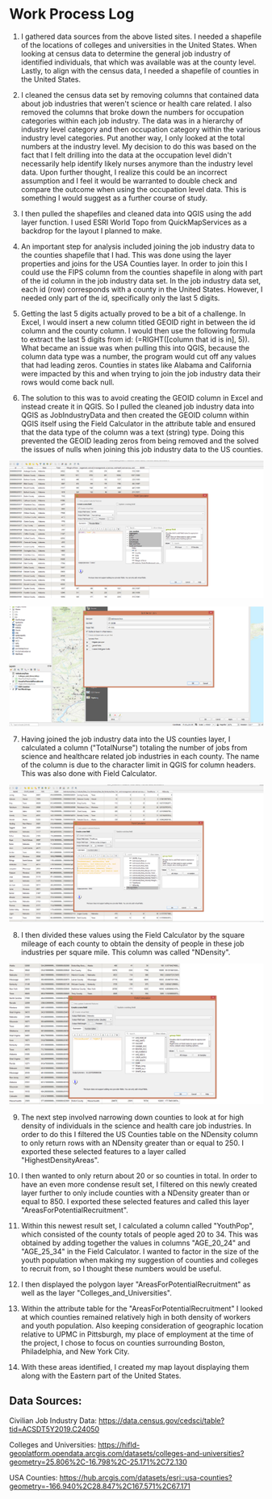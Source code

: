 # Work Process Log

1. I gathered data sources from the above listed sites.  I needed a shapefile of the locations of colleges and universities in the United States.  When looking at census data to determine the general job industry of identified individuals, that which was available was at the county level.  Lastly, to align with the census data, I needed a shapefile of counties in the United States.

2. I cleaned the census data set by removing columns that contained data about job industries that weren't science or health care related.  I also removed the columns that broke down the numbers for occupation categories within each job industry.  The data was in a hierarchy of industry level category and then occupation category within the various industry level categories.  Put another way, I only looked at the total numbers at the industry level.  My decision to do this was based on the fact that I felt drilling into the data at the occupation level didn't necessarily help identify likely nurses anymore than the industry level data.  Upon further thought, I realize this could be an incorrect assumption and I feel it would be warranted to double check and compare the outcome when using the occupation level data.  This is something I would suggest as a further course of study.

3. I then pulled the shapefiles and cleaned data into QGIS using the add layer function.  I used ESRI World Topo from QuickMapServices as a backdrop for the layout I planned to make.

4. An important step for analysis included joining the job industry data to the counties shapefile that I had.  This was done using the layer properties and joins for the USA Counties layer.  In order to join this I could use the FIPS column from the counties shapefile in along with part of the id column in the job industry data set.  In the job industry data set, each id (row) corresponds with a county in the United States.  However, I needed only part of the id, specifically only the last 5 digits.

5. Getting the last 5 digits actually proved to be a bit of a challenge.  In Excel, I would insert a new column titled GEOID right in between the id column and the county column.  I would then use the following formula to extract the last 5 digits from id: (=RIGHT([column that id is in], 5)).  What became an issue was when pulling this into QGIS, because the column data type was a number, the program would cut off any values that had leading zeros.  Counties in states like Alabama and California were impacted by this and when trying to join the job industry data their rows would come back null.

6. The solution to this was to avoid creating the GEOID column in Excel and instead create it in QGIS.  So I pulled the cleaned job industry data into QGIS as JobIndustryData and then created the GEOID column within QGIS itself using the Field Calculator in the attribute table and ensured that the data type of the column was a text (string) type.  Doing this prevented the GEOID leading zeros from being removed and the solved the issues of nulls when joining this job industry data to the US counties.

![Insert Image](Images/GEOIDCreation.PNG)

![Insert Image](Images/CountiesJoin.PNG)

7. Having joined the job industry data into the US counties layer, I calculated a column ("TotalNurse") totaling the number of jobs from science and healthcare related job industries in each county.  The name of the column is due to the character limit in QGIS for column headers.  This was also done with Field Calculator.

![Insert Image](Images/TotalNurseCalc.PNG)

8. I then divided these values using the Field Calculator by the square mileage of each county to obtain the density of people in these job industries per square mile.  This column was called "NDensity".

![Insert Image](Images/NDensityCalc.PNG)

9. The next step involved narrowing down counties to look at for high density of individuals in the science and health care job industries.  In order to do this I filtered the US Counties table on the NDensity column to only return rows with an NDensity greater than or equal to 250.  I exported these selected features to a layer called "HighestDensityAreas".

10. I then wanted to only return about 20 or so counties in total.  In order to have an even more condense result set, I filtered on this newly created layer further to only include counties with a NDensity greater than or equal to 850.  I exported these selected features and called this layer "AreasForPotentialRecruitment".

11. Within this newest result set, I calculated a column called "YouthPop", which consisted of the county totals of people aged 20 to 34.  This was obtained by adding together the values in columns "AGE_20_24" and "AGE_25_34" in the Field Calculator.  I wanted to factor in the size of the youth population when making my suggestion of counties and colleges to recruit from, so I thought these numbers would be useful.

12. I then displayed the polygon layer "AreasForPotentialRecruitment" as well as the layer "Colleges_and_Universities".

13. Within the attribute table for the "AreasForPotentialRecruitment" I looked at which counties remained relatively high in both density of workers and youth population.  Also keeping consideration of geographic location relative to UPMC in Pittsburgh, my place of employment at the time of the project, I chose to focus on counties surrounding Boston, Philadelphia, and New York City.

14. With these areas identified, I created my map layout displaying them along with the Eastern part of the United States.


## Data Sources:

Civilian Job Industry Data: https://data.census.gov/cedsci/table?tid=ACSDT5Y2019.C24050

Colleges and Universities: https://hifld-geoplatform.opendata.arcgis.com/datasets/colleges-and-universities?geometry=25.806%2C-16.798%2C-25.171%2C72.130

USA Counties: https://hub.arcgis.com/datasets/esri::usa-counties?geometry=-166.940%2C28.847%2C167.571%2C67.171
